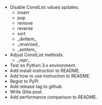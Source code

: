 - Disable ConstList values updates.
  - insert
  - pop
  - remove
  - reverse
  - sort
  - \__delitem__
  - \__reversed__
  - \__setitem__
- Adjust ConstList methods.
  - \__repr__
- Test on Python 3.x environment.
- Add install instruction to README.
- Add how to use instruction to README.
- Regist to PyPI
- Add release tag to github.
- Write Qiita post.
- Add performance comparison to README.